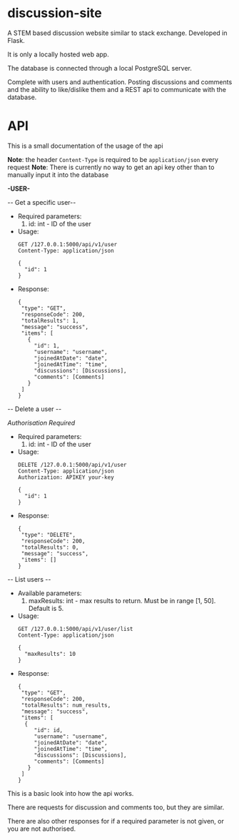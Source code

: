 # discussion-site
A STEM based discussion website similar to stack exchange. Developed in Flask.

It is only a locally hosted web app.

The database is connected through a local PostgreSQL server.

Complete with users and authentication. Posting discussions and comments and the ability to like/dislike them and a REST api to communicate with the database.

# API
This is a small documentation of the usage of the api

**Note**: the header `Content-Type` is required to be `application/json` every request
**Note**: There is currently no way to get an api key other than to manually input it into the database

**-USER-**

-- Get a specific user--
- Required parameters:
  1. id: int - ID of the user
- Usage:
   ```
   GET /127.0.0.1:5000/api/v1/user
   Content-Type: application/json
    
   {
     "id": 1
   }
   ```
- Response:
   ```
   {
    "type": "GET",
    "responseCode": 200,
    "totalResults": 1,
    "message": "success",
    "items": [
      {
        "id": 1,
        "username": "username",
        "joinedAtDate": "date",
        "joinedAtTime": "time",
        "discussions": [Discussions],
        "comments": [Comments]
      }
    ]
   }
   ```
-- Delete a user --

*Authorisation Required*

- Required parameters:
  1. id: int - ID of the user
- Usage:
   ```
   DELETE /127.0.0.1:5000/api/v1/user
   Content-Type: application/json
   Authorization: APIKEY your-key
    
   {
     "id": 1
   }
   ```
- Response:
   ```
   {
    "type": "DELETE",
    "responseCode": 200,
    "totalResults": 0,
    "message": "success",
    "items": []
   }
   ```

-- List users --

- Available parameters:
  1. maxResults: int - max results to return. Must be in range [1, 50]. Default is 5.
- Usage:
   ```
   GET /127.0.0.1:5000/api/v1/user/list
   Content-Type: application/json
    
   {
     "maxResults": 10
   }
   ```
- Response:
   ```
   {
    "type": "GET",
    "responseCode": 200,
    "totalResults": num_results,
    "message": "success",
    "items": [
     {
        "id": id,
        "username": "username",
        "joinedAtDate": "date",
        "joinedAtTime": "time",
        "discussions": [Discussions],
        "comments": [Comments]
      }
    ]
   }
   ```

This is a basic look into how the api works. 

There are requests for discussion and comments too, but they are similar.

There are also other responses for if a required parameter is not given, or you are not authorised.
